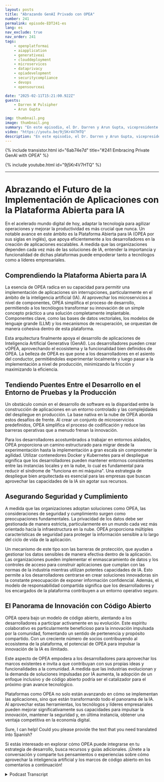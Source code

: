 ```yaml
---
layout: posts
title: "Abrazando GenAI Privado con OPEA"
number: 241
permalink: episode-EDT241-es
lang: es
nav_exclude: true
nav_order: 241
tags:
    - openplatformai
    - aiapplication
    - generativeai
    - clouddeployment
    - microservices
    - dataprivacy
    - opiadevelopment
    - securitycompliance
    - devops
    - opensourceai

date: "2025-02-11T15:21:00.922Z"
guests:
    - Darren W Pulsipher
    - Arun Gupta

img: thumbnail.png
image: thumbnail.png
summary: "En este episodio, el Dr. Darren y Arun Gupta, vicepresidente de Intel, se adentran en la Plataforma Abierta para la Inteligencia Artificial Empresarial (OPEA, por sus siglas en inglés) y su profunda importancia en los servicios para desarrolladores. Comparten valiosas percepciones sobre el viaje desde el entorno de prueba hasta la producción para las aplicaciones GenAI, los componentos que conforman OPEA, y el papel crucial de la seguridad y la privacidad en la IA. La discusión también destaca la arquitectura enchufable de OPA, su naturaleza de código abierto y las futuras direcciones para empoderar a los desarrolladores."
video: "https://youtu.be/9j5Kr4V7HTQ"
description: "En este episodio, el Dr. Darren y Arun Gupta, vicepresidente de Intel, se adentran en la Plataforma Abierta para la Inteligencia Artificial Empresarial (OPEA, por sus siglas en inglés) y su profunda importancia en los servicios para desarrolladores. Comparten valiosas percepciones sobre el viaje desde el entorno de prueba hasta la producción para las aplicaciones GenAI, los componentos que conforman OPEA, y el papel crucial de la seguridad y la privacidad en la IA. La discusión también destaca la arquitectura enchufable de OPA, su naturaleza de código abierto y las futuras direcciones para empoderar a los desarrolladores."
---
```


<div>
{% include transistor.html id="6ab74e7d" title="#241 Embracing Private GenAI with OPEA" %}

{% include youtube.html id="9j5Kr4V7HTQ" %}
</div>

---

# Abrazando el Futuro de la Implementación de Aplicaciones con la Plataforma Abierta para IA

En el acelerado mundo digital de hoy, adaptar la tecnología para agilizar operaciones y mejorar la productividad es más crucial que nunca. Un notable avance en este ámbito es la Plataforma Abierta para IA (OPEA por sus siglas en inglés), que apoya eficientemente a los desarrolladores en la creación de aplicaciones escalables. A medida que las organizaciones dependen cada vez más de las soluciones de IA, entender la importancia y funcionalidad de dichas plataformas puede empoderar tanto a tecnólogos como a líderes empresariales.

## Comprendiendo la Plataforma Abierta para IA

La esencia de OPEA radica en su capacidad para permitir una implementación de aplicaciones sin interrupciones, particularmente en el ámbito de la inteligencia artificial (IA). Al aprovechar los microservicios a nivel de componentes, OPEA simplifica el proceso de desarrollo, permitiendo a los tecnólogos transformar su innovación de un simple concepto práctico a una solución completamente implantable. Componentes clave, como las bases de datos vectoriales, los modelos de lenguaje grande (LLM) y los mecanismos de recuperación, se orquestan de manera cohesiva dentro de esta plataforma.

Esta arquitectura finalmente apoya el desarrollo de aplicaciones de Inteligencia Artificial Generativa (GenAI). Los desarrolladores pueden crear vOPEA, aprovechando el ecosistema y la funcionalidad bien definidos de OPEA. La belleza de OPEA es que pone a los desarrolladores en el asiento del conductor, permitiéndoles experimentar localmente y luego pasar a la implementación a nivel de producción, minimizando la fricción y maximizando la eficiencia.

## Tendiendo Puentes Entre el Desarrollo en el Entorno de Pruebas y la Producción

Un obstáculo común en el desarrollo de software es la disparidad entre la construcción de aplicaciones en un entorno controlado y las complejidades del despliegue en producción. La base nativa en la nube de OPEA aborda estos desafíos de frente. Al crear un conjunto de microservicios predefinidos, OPEA simplifica el proceso de codificación y reduce las barreras operativas que a menudo frenan la innovación.

Para los desarrolladores acostumbrados a trabajar en entornos aislados, OPEA proporciona un camino estructurado para migrar desde la experimentación hasta la implementación a gran escala sin comprometer la agilidad. Utilizar contenedores Docker y Kubernetes para el despliegue significa que los desarrolladores pueden mantener entornos consistentes entre las instancias locales y en la nube, lo cual es fundamental para reducir el síndrome de "funciona en mi máquina". Una estrategia de despliegue bien arquitectada es esencial para las empresas que buscan aprovechar las capacidades de la IA sin agotar sus recursos.

## Asegurando Seguridad y Cumplimiento

A medida que las organizaciones adoptan soluciones como OPEA, las consideraciones de seguridad y cumplimiento surgen como preocupaciones fundamentales. La privacidad de los datos debe ser gestionada de manera estricta, particularmente en un mundo cada vez más orientado hacia la infraestructura en la nube. OPEA proporciona múltiples características de seguridad para proteger la información sensible a lo largo del ciclo de vida de la aplicación.

Un mecanismo de este tipo son las barreras de protección, que ayudan a gestionar los datos sensibles de manera efectiva dentro de la aplicación. Las organizaciones pueden implementar el enmascaramiento de datos y los controles de acceso para construir aplicaciones que cumplan con las normas de la industria mientras utilizan potentes capacidades de IA. Esto permite a los desarrolladores centrarse en crear soluciones innovadoras sin la constante preocupación de exponer información confidencial. Además, el modelo de responsabilidad compartida significa que los desarrolladores y los encargados de la plataforma contribuyen a un entorno operativo seguro.

## El Panorama de Innovación con Código Abierto

OPEA opera bajo un modelo de código abierto, alentando a los desarrolladores a participar activamente en su evolución. Este espíritu colaborativo es particularmente beneficioso para la innovación impulsada por la comunidad, fomentando un sentido de pertenencia y propósito compartido. Con un creciente número de socios contribuyendo al ecosistema de la plataforma, el potencial de OPEA para impulsar la innovación de la IA es ilimitado.

Este aspecto de OPEA empodera a los desarrolladores para aprovechar los marcos existentes e invita a que contribuyan con sus propias ideas y funcionalidades a la comunidad. A medida que las industrias evolucionan y la demanda de soluciones impulsadas por IA aumenta, la adopción de un enfoque inclusivo y de código abierto podría ser el catalizador para el próximo gran avance tecnológico.

Plataformas como OPEA no solo están avanzando en cómo se implementan las aplicaciones, sino que están transformando todo el panorama de la IA. Al aprovechar estas herramientas, los tecnólogos y líderes empresariales pueden mejorar significativamente sus capacidades para impulsar la innovación, mantener la seguridad y, en última instancia, obtener una ventaja competitiva en la economía digital.

Sure, I can help! Could you please provide the text that you need translated into Spanish?

Si estás interesado en explorar cómo OPEA puede integrarse en tu estrategia de desarrollo, busca recursos y guías adicionales. ¡Únete a la conversación y comparte tus pensamientos o experiencias sobre cómo aprovechar la inteligencia artificial y los marcos de código abierto en los comentarios a continuación!



<details>
<summary> Podcast Transcript </summary>

<p></p>

</details>
